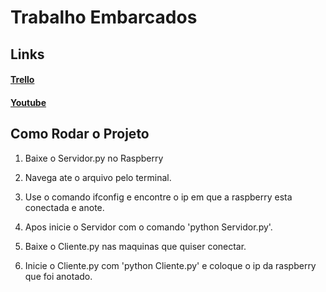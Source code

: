 # Trabalho Embarcados
## Links

#### [Trello](https://trello.com/b/9SiMYrZ5/sistema-embarcados)

#### [Youtube](https://youtu.be/IjG5uTLUZd4)

## Como Rodar o Projeto

1. Baixe o Servidor.py no Raspberry

2. Navega ate o arquivo pelo terminal.

3. Use o comando ifconfig e encontre o ip em que a raspberry esta conectada e anote.

4. Apos inicie o Servidor com o comando 'python Servidor.py'.

5. Baixe o Cliente.py nas maquinas que quiser conectar.

6. Inicie o Cliente.py com 'python Cliente.py' e coloque o ip da raspberry que foi anotado.
